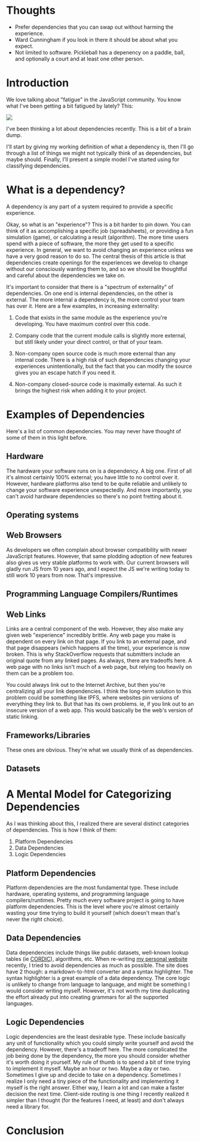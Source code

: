 # Thoughts

* Prefer dependencies that you can swap out without harming the experience.
* Ward Cunningham if you look in there it should be about what you expect.
* Not limited to software. Pickleball has a depenency on a paddle, ball, and
  optionally a court and at least one other person.


# Introduction

We love talking about "fatigue" in the JavaScript community. You know what I've
been getting a bit fatigued by lately? This:

<img class='image' src='https://anderspitman.net/public/github_security_warning.png'></img>

I've been thinking a lot about dependencies recently. This is a bit of a brain
dump.

I'll start by giving my working definition of what a dependency is, then I'll
go through a list of things we might not typically think of as dependencies,
but maybe should. Finally, I'll present a simple model I've started using for
classifying dependencies.

# What is a dependency?

A dependency is any part of a system required to provide a specific experience.

Okay, so what is an "experience"? This is a bit harder to pin down. You can
think of it as accomplishing a specific job (spreadsheets), or providing a fun
simulation (game), or calculating a result (algorithm). The more time users
spend with a piece of software, the more they get used to a specific
experience. In general, we want to avoid changing an experience unless we have
a very good reason to do so. The central thesis of this article is that
dependencies create openings for the experiences we develop to change without
our consciously wanting them to, and so we should be thoughtful and careful
about the dependencies we take on.

It's important to consider that there is a "spectrum of externality" of
dependencies. On one end is internal dependencies, on the other is external.
The more internal a dependency is, the more control your team has over it.
Here are a few examples, in increasing externality:

1. Code that exists in the same module as the experience you're developing. You
   have maximum control over this code.

2. Company code that the current module calls is slightly more external, but
   still likely under your direct control, or that of your team.

3. Non-company open source code is much more external than any internal code.
   There is a high risk of such dependencies changing your experiences
   unintentionally, but the fact that you can modify the source gives you an
   escape hatch if you need it.

4. Non-company closed-source code is maximally external. As such it brings the
   highest risk when adding it to your project.


# Examples of Dependencies

Here's a list of common dependencies. You may never have thought of some of
them in this light before.

## Hardware

The hardware your software runs on is a dependency. A big one. First of all
it's almost certainly 100% external; you have little to no control over it.
However, hardware platforms also tend to be quite reliable and unlikely to
change your software experience unexpectedly. And more importantly, you can't
avoid hardware dependencies so there's no point fretting about it.

## Operating systems

## Web Browsers

As developers we often complain about browser compatibility with newer
JavaScript features. However, that same plodding adoption of new features also
gives us very stable platforms to work with. Our current browsers will gladly
run JS from 10 years ago, and I expect the JS we're writing today to still work
10 years from now. That's impressive.

## Programming Language Compilers/Runtimes

## Web Links

Links are a central component of the web. However, they also make any given
web "experience" incredibly brittle. Any web page you make is dependent on
every link on that page. If you link to an external page, and that page
disappears (which happens all the time), your experience is now broken. This is
why StackOverflow requests that submitters include an original quote from any
linked pages. As always, there are tradeoffs here. A web page with no links
isn't much of a web page, but relying too heavily on them can be a problem
too.

You could always link out to the Internet Archive, but then you're centralizing
all your link dependencies. I think the long-term solution to this problem
could be something like IPFS, where websites pin versions of everything they
link to. But that has its own problems. ie, if you link out to an insecure
version of a web app. This would basically be the web's version of static
linking.

## Frameworks/Libraries

These ones are obvious. They're what we usually think of as dependencies.

## Datasets


# A Mental Model for Categorizing Dependencies

As I was thinking about this, I realized there are several distinct categories
of dependencies. This is how I think of them:

1. Platform Dependencies
2. Data Dependencies
3. Logic Dependencies

## Platform Dependencies

Platform dependencies are the most fundamental type. These include hardware,
operating systems, and programming language compilers/runtimes. Pretty much
every software project is going to have platform dependencies. This is the
level where you're almost certainly wasting your time trying to build it
yourself (which doesn't mean that's never the right choice).

## Data Dependencies

Data dependencies include things like public datasets, well-known lookup tables
(ie [CORDIC](https://en.wikipedia.org/wiki/CORDIC)), algorithms, etc. When
re-writing [my personal website](https://anderspitman.net) recently, I tried to
avoid dependencies as much as possible. The site does have 2 though: a
markdown-to-html converter and a syntax highlighter. The syntax highlighter is
a great example of a data dependency. The core logic is unlikely to change from
language to language, and might be something I would consider writing myself.
However, it's not worth my time duplicating the effort already put into
creating grammars for all the supported languages.

## Logic Dependencies

Logic dependencies are the least desirable type. These include basically any
unit of functionality which you could simply write yourself and avoid the
dependency. However, there's a tradeoff here. The more complicated the job
being done by the dependency, the more you should consider whether it's worth
doing it yourself. My rule of thumb is to spend a bit of time trying to
implement it myself. Maybe an hour or two. Maybe a day or two. Sometimes I
give up and decide to take on a dependency. Sometimes I realize I only need a
tiny piece of the functionality and implementing it myself is the right answer.
Either way, I learn a lot and can make a faster decision the next time.
Client-side routing is one thing I recently realized it simpler than I thought
(for the features I need, at least) and don't always need a library for.


# Conclusion
